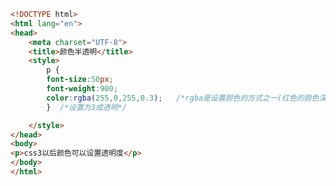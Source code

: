 
<BlogInfo id="260" title="16.颜色半透明" author="白日梦想猿" pv=0 read_times=0 pre_cost_time=0分18秒 category="css学习" tag_list="['css学习']" create_time="2020.07.17 15:02:54" update_time="2020.07.17 15:09:51" />

```html
<!DOCTYPE html>
<html lang="en">
<head>
    <meta charset="UTF-8">
    <title>颜色半透明</title>
    <style>
        p {
        font-size:50px;
        font-weight:900;
        color:rgba(255,0,255,0.3);   /*rgba是设置颜色的方式之一(红色的颜色深度(0~255),绿色我的颜色深度(0~255),蓝色的颜色深度(0~255),透明度(0~1))*/
        }  /*设置为3成透明*/

    </style>
</head>
<body>
<p>css3以后颜色可以设置透明度</p>
</body>
</html>
```
